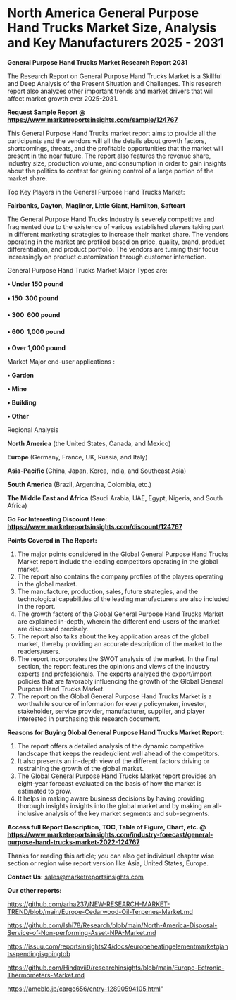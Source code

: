 # North America General Purpose Hand Trucks Market Size, Analysis and Key Manufacturers 2025 - 2031

<strong>General Purpose Hand Trucks Market Research Report 2031</strong>

The Research Report on General Purpose Hand Trucks Market is a Skillful and Deep Analysis of the Present Situation and Challenges. This research report also analyzes other important trends and market drivers that will affect market growth over 2025-2031.

<strong>Request Sample Report @ <a href=https://www.marketreportsinsights.com/sample/124767>https://www.marketreportsinsights.com/sample/124767</a></strong>

This General Purpose Hand Trucks market report aims to provide all the participants and the vendors will all the details about growth factors, shortcomings, threats, and the profitable opportunities that the market will present in the near future. The report also features the revenue share, industry size, production volume, and consumption in order to gain insights about the politics to contest for gaining control of a large portion of the market share.

Top Key Players in the General Purpose Hand Trucks Market:

<strong>Fairbanks, Dayton, Magliner, Little Giant, Hamilton, Saftcart</strong>

The General Purpose Hand Trucks Industry is severely competitive and fragmented due to the existence of various established players taking part in different marketing strategies to increase their market share. The vendors operating in the market are profiled based on price, quality, brand, product differentiation, and product portfolio. The vendors are turning their focus increasingly on product customization through customer interaction.

General Purpose Hand Trucks Market Major Types are:

<strong>• Under 150 pound

• 150  300 pound

• 300  600 pound

• 600  1,000 pound

• Over 1,000 pound</strong>

Market Major end-user applications :

<strong>• Garden

• Mine

• Building

• Other</strong>

Regional Analysis

</u><strong><b>North America</b></strong> (the United States, Canada, and Mexico)

<strong><b>Europe </b></strong>(Germany, France, UK, Russia, and Italy)

<strong><b>Asia-Pacific</b></strong> (China, Japan, Korea, India, and Southeast Asia)

<strong><b>South America</b></strong> (Brazil, Argentina, Colombia, etc.)

<strong><b>The Middle East and Africa</b></strong> (Saudi Arabia, UAE, Egypt, Nigeria, and South Africa)

<strong>Go For Interesting Discount Here: <a href=https://www.marketreportsinsights.com/discount/124767>https://www.marketreportsinsights.com/discount/124767</a></strong>

<strong>Points Covered in The Report:</strong>
<ol>
  <li>The major points considered in the Global General Purpose Hand Trucks Market report include the leading competitors operating in the global market.</li>
  <li>The report also contains the company profiles of the players operating in the global market.</li>
  <li>The manufacture, production, sales, future strategies, and the technological capabilities of the leading manufacturers are also included in the report.</li>
  <li>The growth factors of the Global General Purpose Hand Trucks Market are explained in-depth, wherein the different end-users of the market are discussed precisely.</li>
  <li>The report also talks about the key application areas of the global market, thereby providing an accurate description of the market to the readers/users.</li>
  <li>The report incorporates the SWOT analysis of the market. In the final section, the report features the opinions and views of the industry experts and professionals. The experts analyzed the export/import policies that are favorably influencing the growth of the Global General Purpose Hand Trucks Market.</li>
  <li>The report on the Global General Purpose Hand Trucks Market is a worthwhile source of information for every policymaker, investor, stakeholder, service provider, manufacturer, supplier, and player interested in purchasing this research document.</li>
</ol>
<strong>Reasons for Buying Global General Purpose Hand Trucks Market Report:</strong>

<ol>
  <li>The report offers a detailed analysis of the dynamic competitive landscape that keeps the reader/client well ahead of the competitors.</li>
  <li>It also presents an in-depth view of the different factors driving or restraining the growth of the global market.</li>
  <li>The Global General Purpose Hand Trucks Market report provides an eight-year forecast evaluated on the basis of how the market is estimated to grow.</li>
  <li>It helps in making aware business decisions by having providing thorough insights insights into the global market and by making an all-inclusive analysis of the key market segments and sub-segments.</li>
</ol>
<strong>Access full Report Description, TOC, Table of Figure, Chart, etc. @ <a href=https://www.marketreportsinsights.com/industry-forecast/general-purpose-hand-trucks-market-2022-124767>https://www.marketreportsinsights.com/industry-forecast/general-purpose-hand-trucks-market-2022-124767</a></strong>


Thanks for reading this article; you can also get individual chapter wise section or region wise report version like Asia, United States, Europe.

<strong>Contact Us:</strong>
sales@marketreportsinsights.com

<strong>Our other reports:</strong>

<a href=https://github.com/arha237/NEW-RESEARCH-MARKET-TREND/blob/main/Europe-Cedarwood-Oil-Terpenes-Market.md>https://github.com/arha237/NEW-RESEARCH-MARKET-TREND/blob/main/Europe-Cedarwood-Oil-Terpenes-Market.md</a>

<a href=https://github.com/Ishi78/Research/blob/main/North-America-Disposal-Service-of-Non-performing-Asset-NPA-Market.md>https://github.com/Ishi78/Research/blob/main/North-America-Disposal-Service-of-Non-performing-Asset-NPA-Market.md</a>

<a href=https://issuu.com/reportsinsights24/docs/europeheatingelementmarketgiantsspendingisgoingtob>https://issuu.com/reportsinsights24/docs/europeheatingelementmarketgiantsspendingisgoingtob</a>

<a href=https://github.com/Hindavii9/researchinsights/blob/main/Europe-Ectronic-Thermometers-Market.md>https://github.com/Hindavii9/researchinsights/blob/main/Europe-Ectronic-Thermometers-Market.md</a>

<a href=https://ameblo.jp/cargo656/entry-12890594105.html>https://ameblo.jp/cargo656/entry-12890594105.html</a>"
